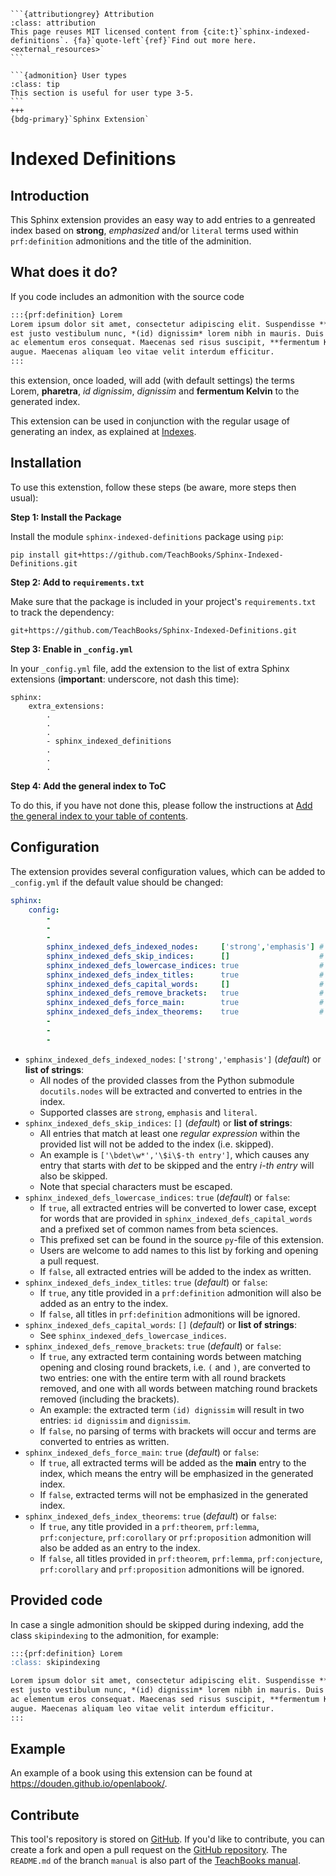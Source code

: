 ````{margin}
```{attributiongrey} Attribution
:class: attribution
This page reuses MIT licensed content from {cite:t}`sphinx-indexed-definitions`. {fa}`quote-left`{ref}`Find out more here.<external_resources>`
```

```{admonition} User types
:class: tip
This section is useful for user type 3-5.
```
+++
{bdg-primary}`Sphinx Extension`

````

# Indexed Definitions

## Introduction

This Sphinx extension provides an easy way to add entries to a genreated index based on **strong**, *emphasized* and/or `literal` terms used within `prf:definition` admonitions and the title of the adminition.

## What does it do?

If you code includes an admonition with the source code

```md
:::{prf:definition} Lorem
Lorem ipsum dolor sit amet, consectetur adipiscing elit. Suspendisse **Pharetra**, ex ut commodo varius,
est justo vestibulum nunc, *(id) dignissim* lorem nibh in mauris. Duis varius lorem et neque posuere,
ac elementum eros consequat. Maecenas sed risus suscipit, **fermentum Kelvin** quam vitae, consectetur
augue. Maecenas aliquam leo vitae velit interdum efficitur.
:::
```

this extension, once loaded, will add (with default settings) the terms Lorem, **pharetra**, *id dignissim*, *dignissim* and **fermentum Kelvin** to the generated index.

This extension can be used in conjunction with the regular usage of generating an index, as explained at [Indexes](https://jupyterbook.org/en/stable/content/content-blocks.html#indexes).

## Installation
To use this extenstion, follow these steps (be aware, more steps then usual):

**Step 1: Install the Package**

Install the module `sphinx-indexed-definitions` package using `pip`:
```
pip install git+https://github.com/TeachBooks/Sphinx-Indexed-Definitions.git
```
    
**Step 2: Add to `requirements.txt`**

Make sure that the package is included in your project's `requirements.txt` to track the dependency:
```
git+https://github.com/TeachBooks/Sphinx-Indexed-Definitions.git
```

**Step 3: Enable in `_config.yml`**

In your `_config.yml` file, add the extension to the list of extra Sphinx extensions (**important**: underscore, not dash this time):
```
sphinx: 
    extra_extensions:
        .
        .
        .
        - sphinx_indexed_definitions
        .
        .
        .
```

**Step 4: Add the general index to ToC**

To do this, if you have not done this, please follow the instructions at [Add the general index to your table of contents](https://jupyterbook.org/en/stable/content/content-blocks.html#add-the-general-index-to-your-table-of-contents).

## Configuration

The extension provides several configuration values, which can be added to `_config.yml` if the default value should be changed:

```yaml
sphinx: 
    config:
        -
        -
        -
        sphinx_indexed_defs_indexed_nodes:     ['strong','emphasis'] # default value
        sphinx_indexed_defs_skip_indices:      []                    # default value
        sphinx_indexed_defs_lowercase_indices: true                  # default value
        sphinx_indexed_defs_index_titles:      true                  # default value
        sphinx_indexed_defs_capital_words:     []                    # default value
        sphinx_indexed_defs_remove_brackets:   true                  # default value
        sphinx_indexed_defs_force_main:        true                  # default value
        sphinx_indexed_defs_index_theorems:    true                  # default value
        -
        -
        -
```

- `sphinx_indexed_defs_indexed_nodes`: `['strong','emphasis']` (_default_) or **list of strings**:
  - All nodes of the provided classes from the Python submodule `docutils.nodes` will be extracted and converted to entries in the index.
  - Supported classes are `strong`, `emphasis` and `literal`.
- `sphinx_indexed_defs_skip_indices`: `[]` (_default_) or **list of strings**:
  - All entries that match at least one _regular expression_ within the provided list will not be added to the index (i.e. skipped).
  - An example is `['\bdet\w*','\$i\$-th entry']`, which causes any entry that starts with _det_ to be skipped and the entry _$i$-th entry_ will also be skipped.
  - Note that special characters must be escaped.
- `sphinx_indexed_defs_lowercase_indices`: `true` (_default_) or `false`:
  - If `true`, all extracted entries will be converted to lower case, except for words that are provided in `sphinx_indexed_defs_capital_words` and a prefixed set of common names from beta sciences. 
  - This prefixed set can be found in the source `py`-file of this extension.
  - Users are welcome to add names to this list by forking and opening a pull request. 
  - If `false`, all extracted entries will be added to the index as written.
- `sphinx_indexed_defs_index_titles`: `true` (_default_) or `false`:
  - If `true`, any title provided in a `prf:definition` admonition will also be added as an entry to the index.
  - If `false`, all titles in `prf:definition` admonitions will be ignored.
- `sphinx_indexed_defs_capital_words`: `[]` (_default_) or **list of strings**:
  - See `sphinx_indexed_defs_lowercase_indices`.
- `sphinx_indexed_defs_remove_brackets`: `true` (_default_) or `false`:
  - If `true`, any extracted term containing words between matching opening and closing round brackets, i.e. `(` and `)`, are converted to two entries: one with the entire term with all round brackets removed, and one with all words between matching round brackets removed (including the brackets).
  - An example: the extracted term `(id) dignissim` will result in two entries: `id dignissim` and `dignissim`.
  - If `false`, no parsing of terms with brackets will occur and terms are converted to entries as written.
- `sphinx_indexed_defs_force_main`: `true` (_default_) or `false`:
  - If `true`, all extracted terms will be added as the **main** entry to the index, which means the entry will be emphasized in the generated index.
  - If `false`, extracted terms will not be emphasized in the generated index.
- `sphinx_indexed_defs_index_theorems`: `true` (_default_) or `false`:
  - If `true`, any title provided in a `prf:theorem`, `prf:lemma`, `prf:conjecture`, `prf:corollary` or `prf:proposition` admonition will also be added as an entry to the index.
  - If `false`, all titles provided in `prf:theorem`, `prf:lemma`, `prf:conjecture`, `prf:corollary` and `prf:proposition` admonitions will be ignored.
 
## Provided code

In case a single admonition should be skipped during indexing, add the class `skipindexing` to the admonition, for example:

```md
:::{prf:definition} Lorem
:class: skipindexing

Lorem ipsum dolor sit amet, consectetur adipiscing elit. Suspendisse **Pharetra**, ex ut commodo varius,
est justo vestibulum nunc, *(id) dignissim* lorem nibh in mauris. Duis varius lorem et neque posuere,
ac elementum eros consequat. Maecenas sed risus suscipit, **fermentum Kelvin** quam vitae, consectetur
augue. Maecenas aliquam leo vitae velit interdum efficitur.
:::
```

## Example

An example of a book using this extension can be found at https://douden.github.io/openlabook/.

## Contribute

This tool's repository is stored on [GitHub](https://github.com/TeachBooks/Sphinx-Indexed-Definitions). If you'd like to contribute, you can create a fork and open a pull request on the [GitHub repository](https://github.com/TeachBooks/Sphinx-Indexed-Definitions). 
The `README.md` of the branch `manual` is also part of the [TeachBooks manual](https://teachbooks.io/manual).
